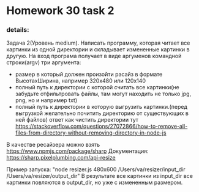 # Homework 30 task 2

### details:
Задача 2(Уровень medium).
Написать программу, которая читает все картинки из одной директории и складывает измененные картинки в другую.
На вход програма получает в виде аргуменов командной строки(argv) три аргумента:
 - размер в который должен произойти расайз в формате ВысотаxШирина, например 320x480 или 120x140
 - полный путь к директории с которой считать все картинки(не забудьте отфильтровать файлы, там могут находить не только jpg, png, но и например txt)
 - полный путь к директории в которую выгрузить картинки.(перед выгрузкой желательно почитить директорию от существующих в ней файлов) ответ как чистить директории тут  https://stackoverflow.com/questions/27072866/how-to-remove-all-files-from-directory-without-removing-directory-in-node-js

В качестве ресайзера можно взять https://www.npmjs.com/package/sharp
Документация: https://sharp.pixelplumbing.com/api-resize

Пример запуска: "node resizer.js 480x600 /Users/va/resizer/input_dir /Users/va/resizer/output_dir"
В результате все картинки из input_dir все картинки повляются в output_dir, но уже с измененным размером.
